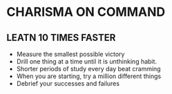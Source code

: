 # CHARISMA ON COMMAND

## LEATN 10 TIMES FASTER

- Measure the smallest possible victory 
- Drill one thing at a time until it is unthinking habit. 
- Shorter periods of study every day beat cramming 
- When you are starting, try a million different things 
- Debrief your successes and failures


